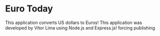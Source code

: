# Euro Today
This application converts US dollars to Euros!
This application was developed by Vitor Lima using Node.js and Express.js!
forcing publishing
